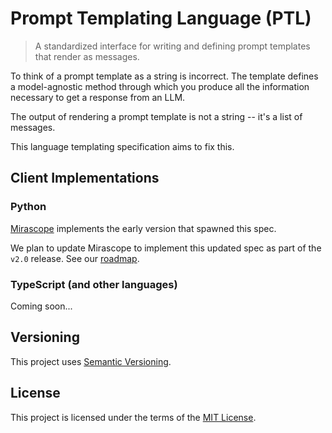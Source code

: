 # Prompt Templating Language (PTL)

> A standardized interface for writing and defining prompt templates that render as messages.

To think of a prompt template as a string is incorrect. The template defines a model-agnostic method through which you produce all the information necessary to get a response from an LLM.

The output of rendering a prompt template is not a string -- it's a list of messages.

This language templating specification aims to fix this.

## Client Implementations

### Python

[Mirascope](https://github.com/Mirascope/mirascope) implements the early version that spawned this spec.

We plan to update Mirascope to implement this updated spec as part of the `v2.0` release. See our [roadmap](https://github.com/Mirascope/mirascope/issues/896).

### TypeScript (and other languages)

Coming soon...

## Versioning

This project uses [Semantic Versioning](https://semver.org/).

## License

This project is licensed under the terms of the [MIT License](LICENSE).
